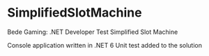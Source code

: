 # SimplifiedSlotMachine
Bede Gaming: .NET Developer Test Simplified Slot Machine

Console application written in .NET 6
Unit test added to the solution
